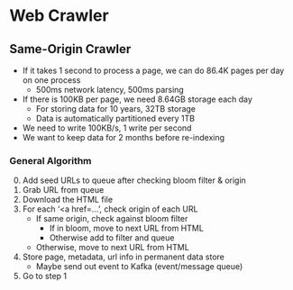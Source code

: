 # Web Crawler #

## Same-Origin Crawler ##

- If it takes 1 second to process a page, we can do 86.4K pages per
  day on one process
  - 500ms network latency, 500ms parsing
- If there is 100KB per page, we need 8.64GB storage each day
  - For storing data for 10 years, 32TB storage
  - Data is automatically partitioned every 1TB
- We need to write 100KB/s, 1 write per second
- We want to keep data for 2 months before re-indexing

### General Algorithm ###

0. Add seed URLs to queue after checking bloom filter & origin
1. Grab URL from queue
2. Download the HTML file
3. For each ‘<a href=…’, check origin of each URL
   - If same origin, check against bloom filter
     - If in bloom, move to next URL from HTML
     - Otherwise add to filter and queue
   - Otherwise, move to next URL from HTML
4. Store page, metadata, url info in permanent data store
   - Maybe send out event to Kafka (event/message queue)
5. Go to step 1
